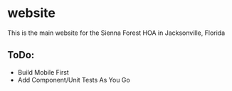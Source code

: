 # website
This is the main website for the Sienna Forest HOA in Jacksonville, Florida

## ToDo:
* Build Mobile First
* Add Component/Unit Tests As You Go

